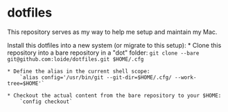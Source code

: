 # dotfiles
This repository serves as my way to help me setup and maintain my Mac.

Install this dotfiles into a new system (or migrate to this setup):
	* Clone this repository into a bare repository in a "dot" folder:
		`git clone --bare git@github.com:loide/dotfiles.git $HOME/.cfg`

	* Define the alias in the current shell scope:
		`alias config='/usr/bin/git --git-dir=$HOME/.cfg/ --work-tree=$HOME'`

	* Checkout the actual content from the bare repository to your $HOME:
		`config checkout`
